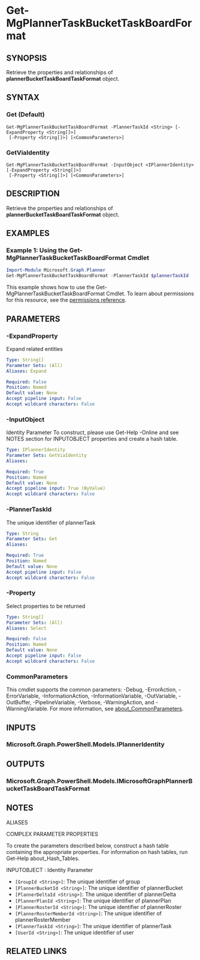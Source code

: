 ﻿---
external help file: Microsoft.Graph.Planner-help.xml
Module Name: Microsoft.Graph.Planner
online version: https://docs.microsoft.com/en-us/powershell/module/microsoft.graph.planner/get-mgplannertaskbuckettaskboardformat
schema: 2.0.0
---

# Get-MgPlannerTaskBucketTaskBoardFormat

## SYNOPSIS
Retrieve the properties and relationships of **plannerBucketTaskBoardTaskFormat** object.

## SYNTAX

### Get (Default)
```
Get-MgPlannerTaskBucketTaskBoardFormat -PlannerTaskId <String> [-ExpandProperty <String[]>]
 [-Property <String[]>] [<CommonParameters>]
```

### GetViaIdentity
```
Get-MgPlannerTaskBucketTaskBoardFormat -InputObject <IPlannerIdentity> [-ExpandProperty <String[]>]
 [-Property <String[]>] [<CommonParameters>]
```

## DESCRIPTION
Retrieve the properties and relationships of **plannerBucketTaskBoardTaskFormat** object.

## EXAMPLES

### Example 1: Using the Get-MgPlannerTaskBucketTaskBoardFormat Cmdlet
```powershell
Import-Module Microsoft.Graph.Planner
Get-MgPlannerTaskBucketTaskBoardFormat -PlannerTaskId $plannerTaskId
```

This example shows how to use the Get-MgPlannerTaskBucketTaskBoardFormat Cmdlet.
To learn about permissions for this resource, see the [permissions reference](/graph/permissions-reference).

## PARAMETERS

### -ExpandProperty
Expand related entities

```yaml
Type: String[]
Parameter Sets: (All)
Aliases: Expand

Required: False
Position: Named
Default value: None
Accept pipeline input: False
Accept wildcard characters: False
```

### -InputObject
Identity Parameter
To construct, please use Get-Help -Online and see NOTES section for INPUTOBJECT properties and create a hash table.

```yaml
Type: IPlannerIdentity
Parameter Sets: GetViaIdentity
Aliases:

Required: True
Position: Named
Default value: None
Accept pipeline input: True (ByValue)
Accept wildcard characters: False
```

### -PlannerTaskId
The unique identifier of plannerTask

```yaml
Type: String
Parameter Sets: Get
Aliases:

Required: True
Position: Named
Default value: None
Accept pipeline input: False
Accept wildcard characters: False
```

### -Property
Select properties to be returned

```yaml
Type: String[]
Parameter Sets: (All)
Aliases: Select

Required: False
Position: Named
Default value: None
Accept pipeline input: False
Accept wildcard characters: False
```

### CommonParameters
This cmdlet supports the common parameters: -Debug, -ErrorAction, -ErrorVariable, -InformationAction, -InformationVariable, -OutVariable, -OutBuffer, -PipelineVariable, -Verbose, -WarningAction, and -WarningVariable. For more information, see [about_CommonParameters](http://go.microsoft.com/fwlink/?LinkID=113216).

## INPUTS

### Microsoft.Graph.PowerShell.Models.IPlannerIdentity
## OUTPUTS

### Microsoft.Graph.PowerShell.Models.IMicrosoftGraphPlannerBucketTaskBoardTaskFormat
## NOTES

ALIASES

COMPLEX PARAMETER PROPERTIES

To create the parameters described below, construct a hash table containing the appropriate properties. For information on hash tables, run Get-Help about_Hash_Tables.


INPUTOBJECT <IPlannerIdentity>: Identity Parameter
  - `[GroupId <String>]`: The unique identifier of group
  - `[PlannerBucketId <String>]`: The unique identifier of plannerBucket
  - `[PlannerDeltaId <String>]`: The unique identifier of plannerDelta
  - `[PlannerPlanId <String>]`: The unique identifier of plannerPlan
  - `[PlannerRosterId <String>]`: The unique identifier of plannerRoster
  - `[PlannerRosterMemberId <String>]`: The unique identifier of plannerRosterMember
  - `[PlannerTaskId <String>]`: The unique identifier of plannerTask
  - `[UserId <String>]`: The unique identifier of user

## RELATED LINKS
